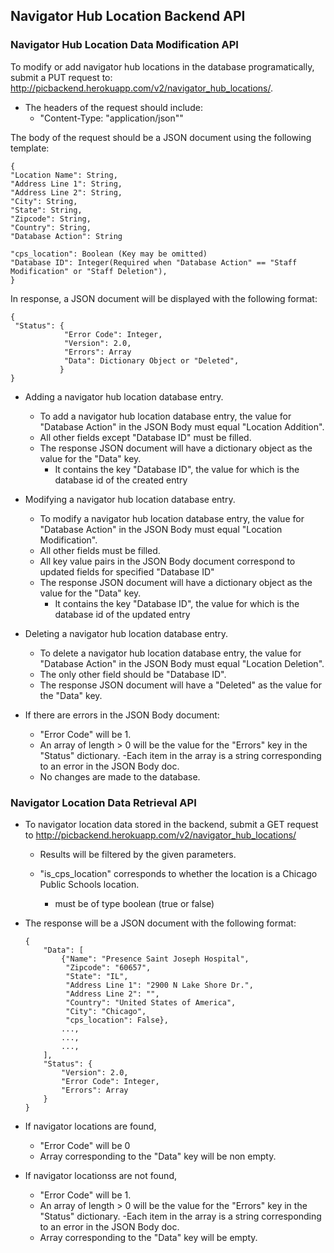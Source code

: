 ## Navigator Hub Location Backend API


### Navigator Hub Location Data Modification API
To modify or add navigator hub locations in the database programatically, submit a PUT request to: http://picbackend.herokuapp.com/v2/navigator_hub_locations/.

- The headers of the request should include: 
    - "Content-Type: "application/json""
    
The body of the request should be a JSON document using the following template:

```
{
"Location Name": String,
"Address Line 1": String,
"Address Line 2": String,
"City": String,
"State": String,
"Zipcode": String,
"Country": String,
"Database Action": String

"cps_location": Boolean (Key may be omitted)
"Database ID": Integer(Required when "Database Action" == "Staff Modification" or "Staff Deletion"),
}
```

In response, a JSON document will be displayed with the following format:
```
{
 "Status": {
            "Error Code": Integer,
            "Version": 2.0,
            "Errors": Array
            "Data": Dictionary Object or "Deleted",
           }
}
```

- Adding a navigator hub location database entry.
    - To add a navigator hub location database entry, the value for "Database Action" in the JSON Body must equal "Location Addition".
    - All other fields except "Database ID" must be filled.
    - The response JSON document will have a dictionary object as the value for the "Data" key.
        - It contains the key "Database ID", the value for which is the database id of the created entry
    
- Modifying a navigator hub location database entry.
    - To modify a navigator hub location database entry, the value for "Database Action" in the JSON Body must equal "Location Modification".
    - All other fields must be filled.
    - All key value pairs in the JSON Body document correspond to updated fields for specified "Database ID"
    - The response JSON document will have a dictionary object as the value for the "Data" key.
        - It contains the key "Database ID", the value for which is the database id of the updated entry

- Deleting a navigator hub location database entry.
    - To delete a navigator hub location database entry, the value for "Database Action" in the JSON Body must equal "Location Deletion".
    - The only other field should be "Database ID".
    - The response JSON document will have a "Deleted" as the value for the "Data" key.
    
- If there are errors in the JSON Body document:
    - "Error Code" will be 1.
    - An array of length > 0 will be the value for the "Errors" key in the "Status" dictionary.
        -Each item in the array is a string corresponding to an error in the JSON Body doc.
    - No changes are made to the database.
    
    
### Navigator Location Data Retrieval API
- To navigator location data stored in the backend, submit a GET request to http://picbackend.herokuapp.com/v2/navigator_hub_locations/
    - Results will be filtered by the given parameters.
    
    - "is_cps_location" corresponds to whether the location is a Chicago Public Schools location.
        - must be of type boolean (true or false)
        
- The response will be a JSON document with the following format:
    ```
    {
        "Data": [
            {"Name": "Presence Saint Joseph Hospital",
             "Zipcode": "60657",
             "State": "IL",
             "Address Line 1": "2900 N Lake Shore Dr.",
             "Address Line 2": "",
             "Country": "United States of America",
             "City": "Chicago",
             "cps_location": False},
            ...,
            ...,
            ...,
        ],
        "Status": {
            "Version": 2.0,
            "Error Code": Integer,
            "Errors": Array
        }
    }
    ```

- If navigator locations are found,
    - "Error Code" will be 0
    - Array corresponding to the "Data" key will be non empty.
- If navigator locationss are not found,
    - "Error Code" will be 1.
    - An array of length > 0 will be the value for the "Errors" key in the "Status" dictionary.
        -Each item in the array is a string corresponding to an error in the JSON Body doc.
    - Array corresponding to the "Data" key will be empty.